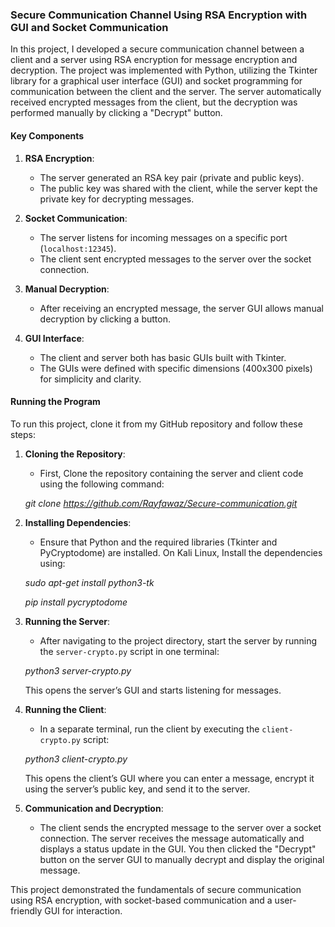 ### Secure Communication Channel Using RSA Encryption with GUI and Socket Communication

In this project, I developed a secure communication channel between a client and a server using RSA encryption for message encryption and decryption. The project was implemented with Python, utilizing the Tkinter library for a graphical user interface (GUI) and socket programming for communication between the client and the server. The server automatically received encrypted messages from the client, but the decryption was performed manually by clicking a "Decrypt" button.

#### Key Components

1. **RSA Encryption**:
   - The server generated an RSA key pair (private and public keys).
   - The public key was shared with the client, while the server kept the private key for decrypting messages.
   
2. **Socket Communication**:
   - The server listens for incoming messages on a specific port (`localhost:12345`).
   - The client sent encrypted messages to the server over the socket connection.
   
3. **Manual Decryption**:
   - After receiving an encrypted message, the server GUI allows manual decryption by clicking a button.
   
4. **GUI Interface**:
   - The client and server both has basic GUIs built with Tkinter.
   - The GUIs were defined with specific dimensions (400x300 pixels) for simplicity and clarity.
   
#### Running the Program

To run this project, clone it from my GitHub repository and follow these steps:

1. **Cloning the Repository**:
   - First, Clone the repository containing the server and client code using the following command:
   
    _git clone https://github.com/Rayfawaz/Secure-communication.git_
   

2. **Installing Dependencies**:
   -  Ensure that Python and the required libraries (Tkinter and PyCryptodome) are installed. On Kali Linux, Install the dependencies using:

   _sudo apt-get install python3-tk_
   
   _pip install pycryptodome_
  

4. **Running the Server**:
   - After navigating to the project directory, start the server by running the `server-crypto.py` script in one terminal:

   _python3 server-crypto.py_
  

   This opens the server’s GUI and starts listening for messages.

5. **Running the Client**:
   - In a separate terminal, run the client by executing the `client-crypto.py` script:

   _python3 client-crypto.py_
  

   This opens the client’s GUI where you can enter a message, encrypt it using the server’s public key, and send it to the server.

6. **Communication and Decryption**:
   - The client sends the encrypted message to the server over a socket connection. The server receives the message automatically and displays a status update in the GUI. You then clicked the "Decrypt" button on the server GUI to manually decrypt and display the original message.

This project demonstrated the fundamentals of secure communication using RSA encryption, with socket-based communication and a user-friendly GUI for interaction.


